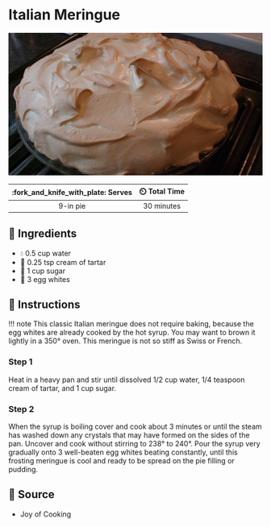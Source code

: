 # Italian Meringue

![Italian Meringue](../../assets/images/italian-meringue.jpg)

| :fork_and_knife_with_plate: Serves | :timer_clock: Total Time |
|:----------------------------------:|:-----------------------: |
| 9-in pie | 30 minutes |

## :salt: Ingredients

- :droplet: 0.5 cup water
- :rice: 0.25 tsp cream of tartar
- :candy: 1 cup sugar
- :egg: 3 egg whites

## :pencil: Instructions

!!! note
    This classic Italian meringue does not require baking, because the egg whites are already cooked by the hot syrup.
    You may want to brown it lightly in a 350° oven. This meringue is not so stiff as Swiss or French.

### Step 1

Heat in a heavy pan and stir until dissolved 1/2 cup water, 1/4 teaspoon cream of tartar, and 1 cup sugar.

### Step 2

When the syrup is boiling cover and cook about 3 minutes or until the steam has washed down any crystals that may have
formed on the sides of the pan. Uncover and cook without stirring to 238° to 240°. Pour the syrup very gradually onto
3 well-beaten egg whites beating constantly, until this frosting meringue is cool and ready to be spread on the pie
filling or pudding.

## :link: Source

- Joy of Cooking
